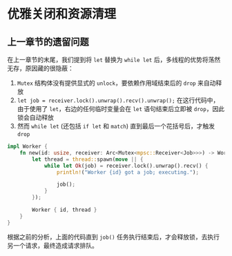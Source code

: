 # 优雅关闭和资源清理






## 上一章节的遗留问题

在上一章节的末尾，我们提到将 `let` 替换为 `while let` 后，多线程的优势将荡然无存，原因藏的很隐蔽：

1. `Mutex` 结构体没有提供显式的 `unlock`，要依赖作用域结束后的 `drop` 来自动释放 
2. `let job = receiver.lock().unwrap().recv().unwrap();` 在这行代码中，由于使用了 `let`，右边的任何临时变量会在 `let` 语句结束后立即被 `drop`，因此锁会自动释放
3. 然而 `while let` (还包括 `if let` 和 `match`) 直到最后一个花括号后，才触发 `drop`

```rust
impl Worker {
    fn new(id: usize, receiver: Arc<Mutex<mpsc::Receiver<Job>>>) -> Worker {
        let thread = thread::spawn(move || {
            while let Ok(job) = receiver.lock().unwrap().recv() {
                println!("Worker {id} got a job; executing.");

                job();
            }
        });

        Worker { id, thread }
    }
}
```

根据之前的分析，上面的代码直到 `job()` 任务执行结束后，才会释放锁，去执行另一个请求，最终造成请求排队。